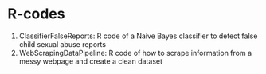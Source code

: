 # R-codes

1. ClassifierFalseReports: R code of a Naive Bayes classifier to detect false child sexual abuse reports
2. WebScrapingDataPipeline: R code of how to scrape information from a messy webpage and create a clean dataset
